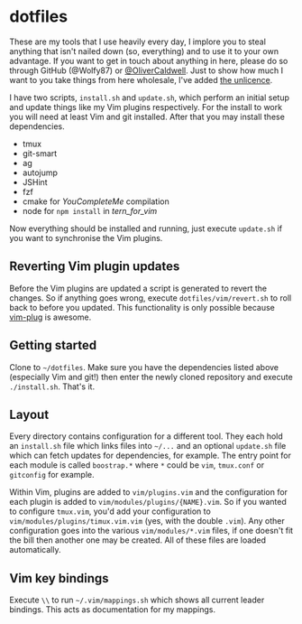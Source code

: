 # dotfiles

These are my tools that I use heavily every day, I implore you to steal anything that isn't nailed down (so, everything) and to use it to your own advantage. If you want to get in touch about anything in here, please do so through GitHub (@Wolfy87) or [@OliverCaldwell][]. Just to show how much I want to you take things from here wholesale, I've added [the unlicence][].

I have two scripts, `install.sh` and `update.sh`, which perform an initial setup and update things like my Vim plugins respectively. For the install to work you will need at least Vim and git installed. After that you may install these dependencies.

 * tmux
 * git-smart
 * ag
 * autojump
 * JSHint
 * fzf
 * cmake for *YouCompleteMe* compilation
 * node for `npm install` in *tern_for_vim*

Now everything should be installed and running, just execute `update.sh` if you want to synchronise the Vim plugins.

## Reverting Vim plugin updates

Before the Vim plugins are updated a script is generated to revert the changes. So if anything goes wrong, execute `dotfiles/vim/revert.sh` to roll back to before you updated. This functionality is only possible because [vim-plug][] is awesome.

## Getting started

Clone to `~/dotfiles`. Make sure you have the dependencies listed above (especially Vim and git!) then enter the newly cloned repository and execute `./install.sh`. That's it.

## Layout

Every directory contains configuration for a different tool. They each hold an `install.sh` file which links files into `~/...` and an optional `update.sh` file which can fetch updates for dependencies, for example. The entry point for each module is called `boostrap.*` where `*` could be `vim`, `tmux.conf` or `gitconfig` for example.

Within Vim, plugins are added to `vim/plugins.vim` and the configuration for each plugin is added to `vim/modules/plugins/{NAME}.vim`. So if you wanted to configure `tmux.vim`, you'd add your configuration to `vim/modules/plugins/timux.vim.vim` (yes, with the double `.vim`). Any other configuration goes into the various `vim/modules/*.vim` files, if one doesn't fit the bill then another one may be created. All of these files are loaded automatically.

## Vim key bindings

Execute `\\` to run `~/.vim/mappings.sh` which shows all current leader bindings. This acts as documentation for my mappings.

[@OliverCaldwell]: https://twitter.com/OliverCaldwell
[the unlicence]: http://unlicense.org/
[vim-plug]: https://github.com/junegunn/vim-plug
